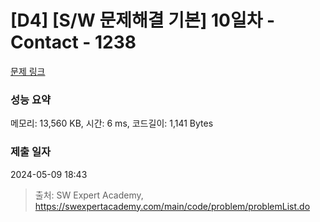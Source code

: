 # [D4] [S/W 문제해결 기본] 10일차 - Contact - 1238 

[문제 링크](https://swexpertacademy.com/main/code/problem/problemDetail.do?contestProbId=AV15B1cKAKwCFAYD) 

### 성능 요약

메모리: 13,560 KB, 시간: 6 ms, 코드길이: 1,141 Bytes

### 제출 일자

2024-05-09 18:43



> 출처: SW Expert Academy, https://swexpertacademy.com/main/code/problem/problemList.do